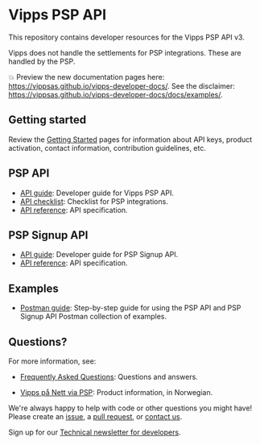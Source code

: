 <!-- START_METADATA
---
title: Introduction
sidebar_position: 1
---
END_METADATA -->

# Vipps PSP API

This repository contains developer resources for the Vipps PSP API v3.

Vipps does not handle the settlements for PSP integrations. These are handled by the PSP.

<!-- START_COMMENT -->

💥 Preview the new documentation pages here: <https://vippsas.github.io/vipps-developer-docs/>.
See the disclaimer: <https://vippsas.github.io/vipps-developer-docs/docs/examples/>.

<!-- END_COMMENT -->

## Getting started

Review the [Getting Started](https://github.com/vippsas/vipps-developers/blob/master/vipps-getting-started.md) pages for information about API keys, product activation, contact information, contribution guidelines, etc.

## PSP API

* [API guide](vipps-psp-api.md): Developer guide for Vipps PSP API.
* [API checklist](vipps-psp-api-checklist.md): Checklist for PSP integrations.
* [API reference](https://vippsas.github.io/vipps-developer-docs/api/psp): API specification.

## PSP Signup API

* [API guide](vipps-psp-signup-api.md): Developer guide for PSP Signup API.
* [API reference](https://vippsas.github.io/vipps-developer-docs/api/psp-signup): API specification.

## Examples

* [Postman guide](vipps-psp-api-quick-start.md): Step-by-step guide for using the PSP API and PSP Signup API Postman collection of examples.

## Questions?

For more information, see:

* [Frequently Asked Questions](vipps-psp-api-faq.md): Questions and answers.

* [Vipps på Nett via PSP](https://vipps.no/produkter-og-tjenester/bedrift/ta-betalt-paa-nett/ta-betalt-paa-nett/#kom-i-gang-med-vipps-pa-nett-category-2): Product information, in Norwegian.

We're always happy to help with code or other questions you might have!
Please create an [issue](https://github.com/vippsas/vipps-psp-api/issues),
a [pull request](https://github.com/vippsas/vipps-psp-api/pulls),
or [contact us](https://github.com/vippsas/vipps-developers/blob/master/contact.md).

Sign up for our [Technical newsletter for developers](https://github.com/vippsas/vipps-developers/tree/master/newsletters).
